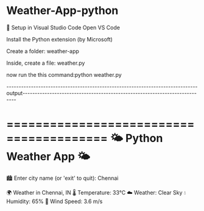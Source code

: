 # Weather-App-python


🧰 Setup in Visual Studio Code
Open VS Code

Install the Python extension (by Microsoft)

Create a folder: weather-app

Inside, create a file: weather.py


now run the this command:python weather.py


------------------------------------------------------------------------------output---------------------------------------------------------------------------

 ========================================
   🌤️ Python Weather App 🌤️   
 ========================================

🏙️ Enter city name (or 'exit' to quit): Chennai

🌍 Weather in Chennai, IN
🌡️ Temperature: 33°C
☁️ Weather: Clear Sky
💧 Humidity: 65%
💨 Wind Speed: 3.6 m/s
